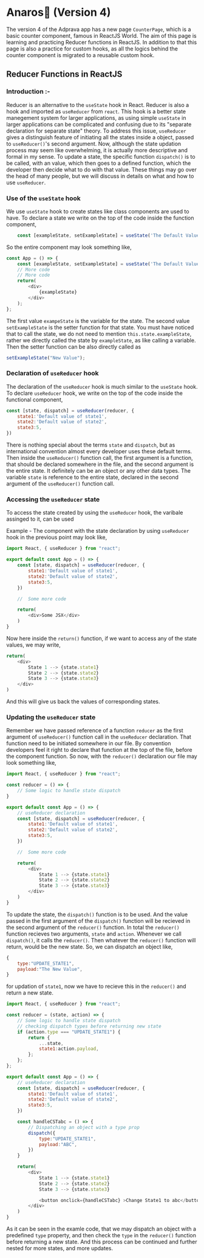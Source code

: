 # Anaros🍍 (Version 4)
The version 4 of the Adprava app has a new page `CounterPage`, which is a basic counter component, famous in ReactJS World. The aim of this page is learning and practicing Reducer functions in ReactJS. In addition to that this page is also a practice for custom hooks, as all the logics behind the counter component is migrated to a reusable custom hook.

## Reducer Functions in ReactJS
### Introduction :-
Reducer is an alternative to the `useState` hook in React. Reducer is also a hook and imported as `useReducer` from `react`. This hook is a better state manegement system for larger applications, as using simple `useState` in larger applications can be complicated and confusing due to its "separate declaration for separate state" theory. To address this issue, `useReducer` gives a distinguish feature of initiating all the states inside a object, passed to `useReducer()`'s second argument. Now, although the state updation process may seem like overwhelming, it is actually more descriptive and formal in my sense. To update a state, the specific function `dispatch()` is to be called, with an value, which then goes to a defined function, which the developer then decide what to do with that value. These things may go over the head of many people, but we will discuss in details on what and how to use `useReducer`.

### Use of the `useState` hook
We use `useState` hook to create states like class components are used to have. To declare a state we write on the top of the code inside the function component,
```js
    const [exampleState, setExampleState] = useState('The Default Value and default Data Type');
```
So the entire component may look something like,

```js
const App = () => {
    const [exampleState, setExampleState] = useState('The Default Value and default Data Type');
    // More code
    // More code
    return(
        <div>
            {exampleState}
        </div>
    );
};
``` 

The first value `exampeState` is the variable for the state. The second value `setExampleState` is the setter function for that state. You must have noticed that to call the state, we do not need to mention `this.state.exampleState`, rather we directly called the state by `exampleState`, as like calling a variable. Then the setter function can be also directly called as 

```js
setExampleState("New Value");
```

### Declaration of `useReducer` hook
The declaration of the `useReducer` hook is much similar to the `useState` hook. To declare `useReducer` hook, we write on the top of the code inside the functional component,

```js
const [state, dispatch] = useReducer(reducer, {
    state1:'Default value of state1',
    state2:'Default value of state2',
    state3:5,
})
```
There is nothing special about the terms `state` and `dispatch`, but as international convention almost every developer uses these default terms. Then inside the `useReducer()` function call, the first argument is a function, that should be declared somewhere in the file, and the second argument is the entire state. It definitely can be an object or any other data types. The variable `state` is reference to the entire state, declared in the second argument of the `useReducer()` function call.

### Accessing the `useReducer` state
To access the state created by using the `useReducer` hook, the varibale assinged to it, can be used 

Example - The component with the state declaration by using `useReducer` hook in the previous point may look like,

```js
import React, { useReducer } from "react";

export default const App = () => {
    const [state, dispatch] = useReducer(reducer, {
        state1:'Default value of state1',
        state2:'Default value of state2',
        state3:5,
    })

    //  Some more code

    return(
        <div>Some JSX</div>
    )
}
```
Now here inside the `return()` function, if we want to access any of the state values, we may write,
```js
return(
    <div>
        State 1 --> {state.state1}
        State 2 --> {state.state2}
        State 3 --> {state.state3}
    </div>
)
```
And this will give us back the values of corresponding states.

### Updating the `useReducer` state
Remember we have passed reference of a function `reducer` as the first argument of `useReducer()` function call in the `useReducer` declaration. That function need to be initiated somewhere in our file. By convention developers feel it right to declare that function at the top of the file, before the component function. So now, with the `reducer()` declaration our file may look something like,

```js
import React, { useReducer } from "react";

const reducer = () => {
    // Some logic to handle state dispatch
}

export default const App = () => {
    // useReducer declaration
    const [state, dispatch] = useReducer(reducer, {
        state1:'Default value of state1',
        state2:'Default value of state2',
        state3:5,
    })

    //  Some more code

    return(
        <div>
            State 1 --> {state.state1}
            State 2 --> {state.state2}
            State 3 --> {state.state3}
        </div>
    )
}
```
To update the state, the `dispatch()` function is to be used. And the value passed in the first argument of the `dispatch()` function will be recieved in the second argument of the `reducer()` function. In total the `reducer()` function recieves two arguments, `state` and `action`. Whenever we call `dispatch()`, it calls the `reducer()`. Then whatever the `reducer()` function will return, would be the new state. So, we can dispatch an object like,
```js 
{
    type:"UPDATE_STATE1",
    payload:"The New Value",
}
```
for updation of `state1`, now we have to recieve this in the `reducer()` and return a new state.

```js
import React, { useReducer } from "react";

const reducer = (state, action) => {
    // Some logic to handle state dispatch
    // checking dispatch types before returning new state
    if (action.type === "UPDATE_STATE1") {
        return {
            ...state,
            state1:action.payload,
        };
    };
};

export default const App = () => {
    // useReducer declaration
    const [state, dispatch] = useReducer(reducer, {
        state1:'Default value of state1',
        state2:'Default value of state2',
        state3:5,
    })

    const handleCSTabc = () => {
        // Dispatching an object with a type prop
        dispatch({
            type:"UPDATE_STATE1",
            payload:"ABC",
        })
    }

    return(
        <div>
            State 1 --> {state.state1}
            State 2 --> {state.state2}
            State 3 --> {state.state3}

            <button onclick={handleCSTabc} >Change State1 to abc</button>
        </div>
    )
}
```

As it can be seen in the examle code, that we may dispatch an object with a predefined `type` property, and then check the `type` in the `reducer()` function before returning a new state. And this process can be continued and further nested for more states, and more updates.
